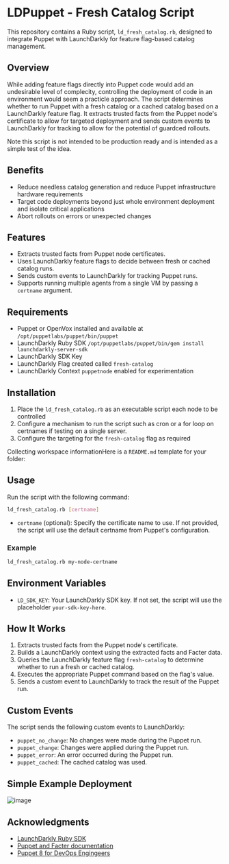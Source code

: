 # LDPuppet - Fresh Catalog Script

This repository contains a Ruby script, `ld_fresh_catalog.rb`, designed to integrate Puppet with LaunchDarkly for feature flag-based catalog management.

## Overview

While adding feature flags directly into Puppet code would add an undesirable level of complecity, controlling the deployment of code in an environment would seem a practicle approach. The script determines whether to run Puppet with a fresh catalog or a cached catalog based on a LaunchDarkly feature flag. It extracts trusted facts from the Puppet node's certificate to allow for targeted deployment and sends custom events to LaunchDarkly for tracking to allow for the potential of guardced rollouts.

Note this script is not intended to be production ready and is intended as a simple test of the idea.

## Benefits

- Reduce needless catalog generation and reduce Puppet infrastructure hardware requirements
- Target code deployments beyond just whole environment deployment and isolate critical applications
- Abort rollouts on errors or unexpected changes

## Features

- Extracts trusted facts from Puppet node certificates.
- Uses LaunchDarkly feature flags to decide between fresh or cached catalog runs.
- Sends custom events to LaunchDarkly for tracking Puppet runs.
- Supports running multiple agents from a single VM by passing a `certname` argument.

## Requirements

- Puppet or OpenVox installed and available at `/opt/puppetlabs/puppet/bin/puppet`
- LaunchDarkly Ruby SDK `/opt/puppetlabs/puppet/bin/gem install launchdarkly-server-sdk`
- LaunchDarkly SDK Key
- LaunchDarkly Flag created called `fresh-catalog`
- LaunchDarkly Context `puppetnode` enabled for experimentation

## Installation

1. Place the `ld_fresh_catalog.rb` as an executable script each node to be controlled
2. Configure a mechanism to run the script such as cron or a for loop on certnames if testing on a single server.
3. Configure the targeting for the `fresh-catalog` flag as required

Collecting workspace informationHere is a `README.md` template for your folder:

## Usage

Run the script with the following command:

```bash
ld_fresh_catalog.rb [certname]
```

- `certname` (optional): Specify the certificate name to use. If not provided, the script will use the default certname from Puppet's configuration.

### Example

```bash
ld_fresh_catalog.rb my-node-certname
```

## Environment Variables

- `LD_SDK_KEY`: Your LaunchDarkly SDK key. If not set, the script will use the placeholder `your-sdk-key-here`.

## How It Works

1. Extracts trusted facts from the Puppet node's certificate.
2. Builds a LaunchDarkly context using the extracted facts and Facter data.
3. Queries the LaunchDarkly feature flag `fresh-catalog` to determine whether to run a fresh or cached catalog.
4. Executes the appropriate Puppet command based on the flag's value.
5. Sends a custom event to LaunchDarkly to track the result of the Puppet run.

## Custom Events

The script sends the following custom events to LaunchDarkly:

- `puppet_no_change`: No changes were made during the Puppet run.
- `puppet_change`: Changes were applied during the Puppet run.
- `puppet_error`: An error occurred during the Puppet run.
- `puppet_cached`: The cached catalog was used.

## Simple Example Deployment

![image](https://github.com/user-attachments/assets/075341c6-9817-4a4f-9b7c-2631a844611c)


## Acknowledgments

- [LaunchDarkly Ruby SDK](https://github.com/launchdarkly/ruby-server-sdk)
- [Puppet and Facter documentation](https://help.puppet.com/)
- [Puppet 8 for DevOps Engingeers](https://www.packtpub.com/en-gb/product/puppet-8-for-devops-engineers-9781803235455)
